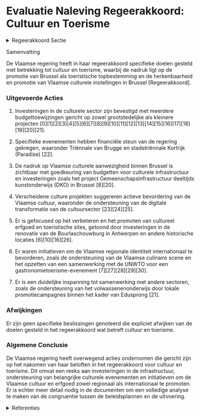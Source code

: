 # Evaluatie Naleving Regeerakkoord: Cultuur en Toerisme

<details>
        <summary>Regeerakkoord Sectie </summary>
        <p>5.6 Cultuur en toerisme We blijven Brussel als toeristische topbestemming promoten in het buitenland, als kunststad samen met Antwerpen, Brugge, Gent, Mechelen en Leuven. We promoten in het buitenland het merk “Brussel(s)” en koppelen het consequent aan het merk “Vlaanderen/Flanders”. Het Vlaams cultureel leven vormt een onmisbare schakel in het cultuur-landschap van Brussel. We zetten actief in op de verdere promotie van de evenementen van de Vlaamse cultuurinstellingen via het Vlaams netwerk in Brussel en de media. In de samenwer-king met Visit-Brussels inzake cultuurcommuni-catie, wordt er op toegezien dat de Vlaamse inbreng ook zodanig erkend wordt. De door de Vlaamse overheid bestuurde en mee-bestuurde culturele instellingen (Muntpunt, Ancienne Belgique, Kaaitheater, KVS, Beursschouwburg, Bronks …) tonen zich herken-baar als Vlaamse instellingen in Brussel en maken zich kenbaar als ambassadeurs van het Vlaamse cultureel beleid. Ze bedden zich ook in de ruime Vlaamse gemeenschap te Brussel in, en werken daarbij structureel samen met andere Nederlandstalige actoren uit bijvoorbeeld het onderwijs en de socio-culturele sector. Investeringen in culturele projecten, al dan niet in samenwerking met andere partners, zetten het Vlaams cultureel leven in Brussel in het licht. We trachten onder andere via een kwaliteitsvol vrijetijdsaanbod Brusselse jongeren te betrekken bij de Vlaamse gemeenschap. We dringen aan bij de Federale overheid op een overdracht van het Amerikaans Theater voor de creatie van een nieuwe Vlaamse culturele pool. </p>
        </details> 

Samenvatting

De Vlaamse regering heeft in haar regeerakkoord specifieke doelen gesteld met betrekking tot cultuur en toerisme, waarbij de nadruk ligt op de promotie van Brussel als toeristische topbestemming en de herkenbaarheid en promotie van Vlaamse culturele instellingen in Brussel [Regeerakkoord].

### Uitgevoerde Acties

1. Investeringen in de culturele sector zijn bevestigd met meerdere budgettoewijzingen gericht op zowel grootstedelijke als kleinere projecten \[0\]\[1\]\[2\]\[3\]\[4\]\[5\]\[6\]\[7\]\[8\]\[9\]\[10\]\[11\]\[12\]\[13\]\[14\]\[15\]\[16\]\[17\]\[18\]\[19\]\[20\]\[21\].
   
2. Specifieke evenementen hebben financiële steun van de regering gekregen, waaronder Triënnale van Brugge en stadstriënnale Kortrijk (Paradise) \[22\].

3. De nadruk op Vlaamse culturele aanwezigheid binnen Brussel is zichtbaar met goedkeuring van budgetten voor culturele infrastructuur en investeringen zoals het project Gemeenschapsinfrastructuur deeltijds kunstonderwijs (DKO) in Brussel \[8\]\[20\].

4. Verscheidene culture projekten suggereren actieve bevordering van de Vlaamse cultuur, waaronder de ondersteuning van de digitale transformatie van de cultuursector \[23\]\[24\]\[25\].

5. Er is gefocused op het verbeteren en het promoten van cultureel erfgoed en toeristische sites, getoond door investeringen in de renovatie van de Bourlaschouwburg in Antwerpen en andere historische locaties \[6\]\[10\]\[16\]\[26\].

6. Er waren initiatieven om de Vlaamse regionale identiteit internationaal te bevorderen, zoals de ondersteuning van de Vlaamse culinaire scene en het opzetten van een samenwerking met de UNWTO voor een gastronomietoerisme-evenement \[7\]\[27\]\[28\]\[29\]\[30\].

7. Er is een duidelijke inspanning tot samenwerking met andere sectoren, zoals de ondersteuning van het volwassenenonderwijs door lokale promotiecampagnes binnen het kader van Edusprong \[21\].

### Afwijkingen

Er zijn geen specifieke beslissingen genoteerd die expliciet afwijken van de doelen gesteld in het regeerakkoord wat betreft cultuur en toerisme.

### Algemene Conclusie

De Vlaamse regering heeft overwegend acties ondernomen die gericht zijn op het nakomen van haar beloften in het regeerakkoord voor cultuur en toerisme. Dit omvat een reeks aan investeringen in de infrastructuur, ondersteuning van belangrijke culturele evenementen en initiatieven om de Vlaamse cultuur en erfgoed zowel regionaal als internationaal te promoten. Er is echter meer detail nodig in de documenten om een volledige analyse te maken van de congruentie tussen de beleidsplannen en de uitvoering.

<details>
        <summary> Referenties</summary>
        **[\[0\]](https://beslissingenvlaamseregering.vlaanderen.be/?search=Plan%20Vlaamse%20Veerkracht%3A%20Culturele%20investeringssubsidies&dateOption=select&startDate=2022-11-10T07%3A00%3A00Z&endDate=2022-11-10T07%3A00%3A00Z)** : **(2022-11-10)** Plan Vlaamse Veerkracht: Culturele investeringssubsidies 

**[\[1\]](https://beslissingenvlaamseregering.vlaanderen.be/?search=Plan%20Vlaamse%20Veerkracht%3A%20Investeringssubsidies%2010%20projectvoorstellen%20culturele%20topinfrastructuur%20en%20cultuurinfrastructuur%20van%20bovenlokaal%20belang&dateOption=select&startDate=2021-07-09T08%3A00%3A00Z&endDate=2021-07-09T08%3A00%3A00Z)** : **(2021-07-09)** Plan Vlaamse Veerkracht: Investeringssubsidies 10 projectvoorstellen culturele topinfrastructuur en cultuurinfrastructuur van bovenlokaal belang 

**[\[2\]](https://beslissingenvlaamseregering.vlaanderen.be/?search=Plan%20Vlaamse%20Veerkracht%3A%20investeringssubsidies%20voor%20culturele%20topinfrastructuur%20en%20cultuurinfrastructuur%20van%20bovenlokaal%20belang&dateOption=select&startDate=2022-12-09T09%3A00%3A00Z&endDate=2022-12-09T09%3A00%3A00Z)** : **(2022-12-09)** Plan Vlaamse Veerkracht: investeringssubsidies voor culturele topinfrastructuur en cultuurinfrastructuur van bovenlokaal belang 

**[\[3\]](https://beslissingenvlaamseregering.vlaanderen.be/?search=Plan%20Vlaamse%20Veerkracht%3A%20toekenning%20investeringssubsidies%20culturele%20topinfrastructuur%20en%20cultuurinfrastructuur%20van%20bovenlokaal%20belang&dateOption=select&startDate=2022-01-14T09%3A00%3A00Z&endDate=2022-01-14T09%3A00%3A00Z)** : **(2022-01-14)** Plan Vlaamse Veerkracht: toekenning investeringssubsidies culturele topinfrastructuur en cultuurinfrastructuur van bovenlokaal belang 

**[\[4\]](https://beslissingenvlaamseregering.vlaanderen.be/?search=Plan%20Vlaamse%20Veerkracht%3A%20Investeringssubsidies%20grote%20culturele%20infrastructuur%20%28projectoproep%202021%29&dateOption=select&startDate=2022-01-14T09%3A00%3A00Z&endDate=2022-01-14T09%3A00%3A00Z)** : **(2022-01-14)** Plan Vlaamse Veerkracht: Investeringssubsidies grote culturele infrastructuur (projectoproep 2021) 

**[\[5\]](https://beslissingenvlaamseregering.vlaanderen.be/?search=Plan%20Vlaamse%20Veerkracht%3A%20100%20miljoen%20euro%20voor%20versnellen%20infrastructuurinvesteringen%20Vlaamse%20cultuursector&dateOption=select&startDate=2021-04-23T08%3A00%3A00Z&endDate=2021-04-23T08%3A00%3A00Z)** : **(2021-04-23)** Plan Vlaamse Veerkracht: 100 miljoen euro voor versnellen infrastructuurinvesteringen Vlaamse cultuursector 

**[\[6\]](https://beslissingenvlaamseregering.vlaanderen.be/?search=Financiering%20infrastructuurproject%20Bourlaschouwburg%20Antwerpen&dateOption=select&startDate=2020-10-16T07%3A00%3A00Z&endDate=2020-10-16T07%3A00%3A00Z)** : **(2020-10-16)** Financiering infrastructuurproject Bourlaschouwburg Antwerpen 

**[\[7\]](https://beslissingenvlaamseregering.vlaanderen.be/?search=Plan%20Vlaamse%20Veerkracht%3A%20subsidie%20stad%20Antwerpen%20voor%20financiering%20werkzaamheden%20voor%20realisatie%20Vlaams%20Culinair%20Centrum&dateOption=select&startDate=2022-12-09T09%3A00%3A00Z&endDate=2022-12-09T09%3A00%3A00Z)** : **(2022-12-09)** Plan Vlaamse Veerkracht: subsidie stad Antwerpen voor financiering werkzaamheden voor realisatie Vlaams Culinair Centrum 

**[\[8\]](https://beslissingenvlaamseregering.vlaanderen.be/?search=Plan%20Vlaamse%20Veerkracht%3A%20dossier%20157&dateOption=select&startDate=2021-05-21T08%3A00%3A00Z&endDate=2021-05-21T08%3A00%3A00Z)** : **(2021-05-21)** Plan Vlaamse Veerkracht: dossier 157 

**[\[9\]](https://beslissingenvlaamseregering.vlaanderen.be/?search=Steunpunt%20voor%20Bovenlokale%20Cultuur%20vzw%3A%20werkingssubsidie%202020-2024%0A&dateOption=select&startDate=2020-03-27T09%3A00%3A00Z&endDate=2020-03-27T09%3A00%3A00Z)** : **(2020-03-27)** Steunpunt voor Bovenlokale Cultuur vzw: werkingssubsidie 2020-2024
 

**[\[10\]](https://beslissingenvlaamseregering.vlaanderen.be/?search=Medefinanciering%20infrastructuurproject%20Kunst-%20en%20Museumsite%20Musea%20Brugge&dateOption=select&startDate=2020-11-13T09%3A00%3A00Z&endDate=2020-11-13T09%3A00%3A00Z)** : **(2020-11-13)** Medefinanciering infrastructuurproject Kunst- en Museumsite Musea Brugge 

**[\[11\]](https://beslissingenvlaamseregering.vlaanderen.be/?search=Plan%20Vlaamse%20Veerkracht%3A%20projectsubsidie%20stad%20Mechelen%20voor%20werkzaamheden%20realisatie%20Congres-%20en%20evenementencentrum%20Mechelen&dateOption=select&startDate=2022-12-09T09%3A00%3A00Z&endDate=2022-12-09T09%3A00%3A00Z)** : **(2022-12-09)** Plan Vlaamse Veerkracht: projectsubsidie stad Mechelen voor werkzaamheden realisatie Congres- en evenementencentrum Mechelen 

**[\[12\]](https://beslissingenvlaamseregering.vlaanderen.be/?search=Besteding%20middelen%20Vlaams%20Klimaatfonds%20%28VKF%29%20voor%20energiezuiniger%20maken%20eigen%20cultuurinfrastructuur%20Vlaamse%20Gemeenschap&dateOption=select&startDate=2023-05-26T08%3A00%3A00Z&endDate=2023-05-26T08%3A00%3A00Z)** : **(2023-05-26)** Besteding middelen Vlaams Klimaatfonds (VKF) voor energiezuiniger maken eigen cultuurinfrastructuur Vlaamse Gemeenschap 

**[\[13\]](https://beslissingenvlaamseregering.vlaanderen.be/?search=Ontwerpdecreet%20over%20de%20bovenlokale%20cultuurwerking&dateOption=select&startDate=2023-10-27T08%3A00%3A00Z&endDate=2023-10-27T08%3A00%3A00Z)** : **(2023-10-27)** Ontwerpdecreet over de bovenlokale cultuurwerking 

**[\[14\]](https://beslissingenvlaamseregering.vlaanderen.be/?search=Konekt%20vzw%3A%203%20miljoen%20euro%20investeringssubsidie%20%27De%20Inclusiehub%27&dateOption=select&startDate=2020-09-25T08%3A00%3A00Z&endDate=2020-09-25T08%3A00%3A00Z)** : **(2020-09-25)** Konekt vzw: 3 miljoen euro investeringssubsidie 'De Inclusiehub' 

**[\[15\]](https://beslissingenvlaamseregering.vlaanderen.be/?search=Besteding%20van%20de%20middelen%20uit%20het%20Vlaams%20Klimaatfonds%20voor%20het%20energiezuiniger%20maken%20van%20cultuur-%20en%20jeugdinfrastructuur&dateOption=select&startDate=2021-11-12T09%3A00%3A00Z&endDate=2021-11-12T09%3A00%3A00Z)** : **(2021-11-12)** Besteding van de middelen uit het Vlaams Klimaatfonds voor het energiezuiniger maken van cultuur- en jeugdinfrastructuur 

**[\[16\]](https://beslissingenvlaamseregering.vlaanderen.be/?search=Plan%20Vlaamse%20Veerkracht%3A%20Ondersteunen%20%27Vlaamse%20Meesters%20in%20situ%27&dateOption=select&startDate=2022-11-18T09%3A00%3A00Z&endDate=2022-11-18T09%3A00%3A00Z)** : **(2022-11-18)** Plan Vlaamse Veerkracht: Ondersteunen 'Vlaamse Meesters in situ' 

**[\[17\]](https://beslissingenvlaamseregering.vlaanderen.be/?search=Regels%20toekenning%20werkingssubsidies%20Vlaams-Brusselse%20partnerorganisaties&dateOption=select&startDate=2023-02-17T09%3A00%3A00Z&endDate=2023-02-17T09%3A00%3A00Z)** : **(2023-02-17)** Regels toekenning werkingssubsidies Vlaams-Brusselse partnerorganisaties 

**[\[18\]](https://beslissingenvlaamseregering.vlaanderen.be/?search=Oproep%20tot%20kandidaatstelling%20voor%20een%20Kenniscentrum%20Cultuuronderzoek%20%282023-2027%29&dateOption=select&startDate=2022-09-02T08%3A00%3A00Z&endDate=2022-09-02T08%3A00%3A00Z)** : **(2022-09-02)** Oproep tot kandidaatstelling voor een Kenniscentrum Cultuuronderzoek (2023-2027) 

**[\[19\]](https://beslissingenvlaamseregering.vlaanderen.be/?search=Regeling%20toekenning%20sectorale%20investeringssubsidies%20cultuur-%20en%20jeugdinfrastructuur%20met%20bovenlokaal%20belang%202022-2026&dateOption=select&startDate=2022-04-29T08%3A00%3A00Z&endDate=2022-04-29T08%3A00%3A00Z)** : **(2022-04-29)** Regeling toekenning sectorale investeringssubsidies cultuur- en jeugdinfrastructuur met bovenlokaal belang 2022-2026 

**[\[20\]](https://beslissingenvlaamseregering.vlaanderen.be/?search=Plan%20Vlaamse%20Veerkracht%3A%20investeringssubsidie%20Gemeenschapsinfrastructuur%20deeltijds%20kunstonderwijs%20%28DKO%29%20Brussel&dateOption=select&startDate=2021-06-25T08%3A00%3A00Z&endDate=2021-06-25T08%3A00%3A00Z)** : **(2021-06-25)** Plan Vlaamse Veerkracht: investeringssubsidie Gemeenschapsinfrastructuur deeltijds kunstonderwijs (DKO) Brussel 

**[\[21\]](https://beslissingenvlaamseregering.vlaanderen.be/?search=Ondersteuning%20lokale%20promotiecampagnes%20in%20het%20kader%20van%20relanceplan%20Edusprong%20voor%20de%20periode%20van%2015%20december%202022%20tot%20en%20met%2031%20december%202024&dateOption=select&startDate=2022-12-16T09%3A00%3A00Z&endDate=2022-12-16T09%3A00%3A00Z)** : **(2022-12-16)** Ondersteuning lokale promotiecampagnes in het kader van relanceplan Edusprong voor de periode van 15 december 2022 tot en met 31 december 2024 

**[\[22\]](https://beslissingenvlaamseregering.vlaanderen.be/?search=Topevenementenbeleid%20Vlaamse%20Overheid%3A%20ondersteuning%20Tri%C3%ABnnale%20van%20Brugge%20en%20de%20stadstri%C3%ABnnale%20Paradise%20%28Kortrijk%29&dateOption=select&startDate=2021-07-16T06%3A00%3A00Z&endDate=2021-07-16T06%3A00%3A00Z)** : **(2021-07-16)** Topevenementenbeleid Vlaamse Overheid: ondersteuning Triënnale van Brugge en de stadstriënnale Paradise (Kortrijk) 

**[\[23\]](https://beslissingenvlaamseregering.vlaanderen.be/?search=Plan%20Vlaamse%20Veerkracht%3A%20dossiers%2072%20en%20129&dateOption=select&startDate=2021-05-07T08%3A00%3A00Z&endDate=2021-05-07T08%3A00%3A00Z)** : **(2021-05-07)** Plan Vlaamse Veerkracht: dossiers 72 en 129 

**[\[24\]](https://beslissingenvlaamseregering.vlaanderen.be/?search=Plan%20Vlaamse%20Veerkracht%3A%20Digitale%20transformatie%20cultuursector%3A%20%E2%80%98doelgericht%20digitaal%20transformeren%E2%80%99%20%28VV072%29%20en%20%E2%80%98koppeling%20databanken%20en%20betere%20informatiedoorstroming%E2%80%99&dateOption=select&startDate=2021-07-16T06%3A00%3A00Z&endDate=2021-07-16T06%3A00%3A00Z)** : **(2021-07-16)** Plan Vlaamse Veerkracht: Digitale transformatie cultuursector: ‘doelgericht digitaal transformeren’ (VV072) en ‘koppeling databanken en betere informatiedoorstroming’ 

**[\[25\]](https://beslissingenvlaamseregering.vlaanderen.be/?search=Plan%20Vlaamse%20Veerkracht%3A%20Subsidi%C3%ABring%20en%20ondersteuning%20van%20de%20lokale%20besturen%20in%20functie%20van%20het%20realiseren%20van%20samenwerkingsverbanden%20ge%C3%AFntegreerd%20breed%20onthaal%20in%20heel%20Vlaanderen%20en%20Brussel&dateOption=select&startDate=2021-07-16T06%3A00%3A00Z&endDate=2021-07-16T06%3A00%3A00Z)** : **(2021-07-16)** Plan Vlaamse Veerkracht: Subsidiëring en ondersteuning van de lokale besturen in functie van het realiseren van samenwerkingsverbanden geïntegreerd breed onthaal in heel Vlaanderen en Brussel 

**[\[26\]](https://beslissingenvlaamseregering.vlaanderen.be/?search=Flanders%20Special%20Venues%3A%20subsidie%20pilootproject%20herbestemming%20Rubenskasteel%20in%20Zemst&dateOption=select&startDate=2022-12-16T09%3A00%3A00Z&endDate=2022-12-16T09%3A00%3A00Z)** : **(2022-12-16)** Flanders Special Venues: subsidie pilootproject herbestemming Rubenskasteel in Zemst 

**[\[27\]](https://beslissingenvlaamseregering.vlaanderen.be/?search=Plan%20Vlaamse%20Veerkracht%3A%20subsidie%20toeristische%20projecten%20%27Vlaamse%20Meesters%27%2C%20%27Natuur%27%20en%20%27culinaire%20belevingen%27&dateOption=select&startDate=2022-12-09T09%3A00%3A00Z&endDate=2022-12-09T09%3A00%3A00Z)** : **(2022-12-09)** Plan Vlaamse Veerkracht: subsidie toeristische projecten 'Vlaamse Meesters', 'Natuur' en 'culinaire belevingen' 

**[\[28\]](https://beslissingenvlaamseregering.vlaanderen.be/?search=Plan%20Vlaamse%20Veerkracht%3A%20Subsidi%C3%ABring%20toeristische%20projecten%20%27Vlaamse%20Meesters%27%2C%20%27natuur%27%20en%20%27culinaire%20belevingen%27&dateOption=select&startDate=2022-04-22T08%3A00%3A00Z&endDate=2022-04-22T08%3A00%3A00Z)** : **(2022-04-22)** Plan Vlaamse Veerkracht: Subsidiëring toeristische projecten 'Vlaamse Meesters', 'natuur' en 'culinaire belevingen' 

**[\[29\]](https://beslissingenvlaamseregering.vlaanderen.be/?search=Plan%20Vlaamse%20Veerkracht%3A%20Subsidi%C3%ABring%20toeristische%20projecten%20van%20Vlaamse%20Meesters%2C%20natuur%20en%20culinaire%20belevingen&dateOption=select&startDate=2022-03-11T09%3A00%3A00Z&endDate=2022-03-11T09%3A00%3A00Z)** : **(2022-03-11)** Plan Vlaamse Veerkracht: Subsidiëring toeristische projecten van Vlaamse Meesters, natuur en culinaire belevingen 

**[\[30\]](https://beslissingenvlaamseregering.vlaanderen.be/?search=Uitbouw%20Vlaams%20topevenementenbeleid%3A%20samenwerkingsovereenkomst%20met%20de%20UNWTO%20voor%20het%206de%20World%20Forum%20On%20Gastronomy%20Tourism%20in%20Brugge&dateOption=select&startDate=2021-10-08T08%3A00%3A00Z&endDate=2021-10-08T08%3A00%3A00Z)** : **(2021-10-08)** Uitbouw Vlaams topevenementenbeleid: samenwerkingsovereenkomst met de UNWTO voor het 6de World Forum On Gastronomy Tourism in Brugge 
        </details> 

